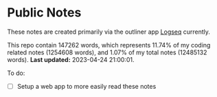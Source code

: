 # Public Notes

These notes are created primarily via the outliner app [Logseq](https://github.com/logseq/logseq) currently.

This repo contain 147262 words, which represents 11.74% of my coding related notes (1254608 words), and 1.07% of my total notes (12485132 words). **Last updated:** 2023-04-24 21:00:01. 

To do:

- [ ] Setup a web app to more easily read these notes

